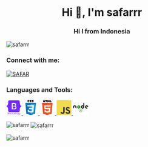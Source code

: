 <h1 align="center">Hi 👋, I'm safarrr</h1>
<h3 align="center">Hi I from Indonesia</h3>

<p align="left"> <img src="https://komarev.com/ghpvc/?username=safarrr&label=Profile%20views&color=0e75b6&style=flat" alt="safarrr" /> </p>

<h3 align="left">Connect with me:</h3>
<p align="left">
<a href="https://discord.gg/gyjwv3RHky" target="blank"><img align="center" src="https://cdn.jsdelivr.net/npm/simple-icons@3.0.1/icons/discord.svg" alt="SAFAR" height="30" width="40" /></a>
</p>

<h3 align="left">Languages and Tools:</h3>
<p align="left"> <a href="https://getbootstrap.com" target="_blank"> <img src="https://raw.githubusercontent.com/devicons/devicon/master/icons/bootstrap/bootstrap-plain-wordmark.svg" alt="bootstrap" width="40" height="40"/> </a> <a href="https://www.w3schools.com/css/" target="_blank"> <img src="https://raw.githubusercontent.com/devicons/devicon/master/icons/css3/css3-original-wordmark.svg" alt="css3" width="40" height="40"/> </a> <a href="https://www.w3.org/html/" target="_blank"> <img src="https://raw.githubusercontent.com/devicons/devicon/master/icons/html5/html5-original-wordmark.svg" alt="html5" width="40" height="40"/> </a> <a href="https://developer.mozilla.org/en-US/docs/Web/JavaScript" target="_blank"> <img src="https://raw.githubusercontent.com/devicons/devicon/master/icons/javascript/javascript-original.svg" alt="javascript" width="40" height="40"/> </a> <a href="https://nodejs.org" target="_blank"> <img src="https://raw.githubusercontent.com/devicons/devicon/master/icons/nodejs/nodejs-original-wordmark.svg" alt="nodejs" width="40" height="40"/> </a> </p>

<p><img align="left" src="https://github-readme-stats.vercel.app/api/top-langs?username=safarrr&show_icons=true&locale=en&layout=compact" alt="safarrr" /></p>

<p>&nbsp;<img align="center" src="https://github-readme-stats.vercel.app/api?username=safarrr&show_icons=true&locale=en" alt="safarrr" /></p>

<p><img align="center" src="https://github-readme-streak-stats.herokuapp.com/?user=safarrr&" alt="safarrr" /></p>
